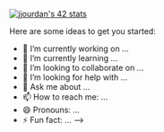 
[![jjourdan's 42 stats](https://badge42.herokuapp.com/api/stats/jjourdan?darkmode=true)](https://github.com/JaeSeoKim/badge42)

Here are some ideas to get you started:

- 🔭 I’m currently working on ...
- 🌱 I’m currently learning ...
- 👯 I’m looking to collaborate on ...
- 🤔 I’m looking for help with ...
- 💬 Ask me about ...
- 📫 How to reach me: ...
- 😄 Pronouns: ...
- ⚡ Fun fact: ...
-->
